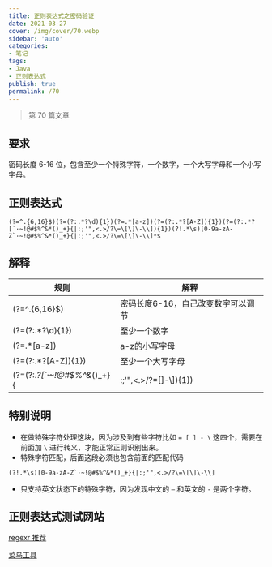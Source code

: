 ```yaml
---
title: 正则表达式之密码验证
date: 2021-03-27
cover: /img/cover/70.webp
sidebar: 'auto'
categories:
- 笔记
tags:
- Java
- 正则表达式
publish: true
permalink: /70
---
```


> 第 70 篇文章
<!-- more -->

## 要求
密码长度 6-16 位，包含至少一个特殊字符，一个数字，一个大写字母和一个小写字母。

## 正则表达式
```regex
(?=^.{6,16}$)(?=(?:.*?\d){1})(?=.*[a-z])(?=(?:.*?[A-Z]){1})(?=(?:.*?[`·~!@#$%^&*()_+}{|:;'",<.>/?\=\[\]\-\\]){1})(?!.*\s)[0-9a-zA-Z`·~!@#$%^&*()_+}{|:;'",<.>/?\=\[\]\-\\]*$
```

## 解释
规则| 解释
--|--
(?=^.{6,16}$)|密码长度6-16，自己改变数字可以调节
(?=(?:.*?\d){1})|至少一个数字
(?=.*[a-z])|a-z的小写字母
(?=(?:.*?[A-Z]){1})|至少一个大写字母
(?=(?:.*?[`·~!@#$%^&*()_+}{|:;'",<.>/?\=\[\]\-\\]){1})|至少一个特殊字符

## 特别说明
- 在做特殊字符处理这块，因为涉及到有些字符比如 `= [ ] - \` 这四个，需要在前面加 `\` 进行转义，才能正常正则识别出来。
- 特殊字符匹配，后面这段必须也包含前面的匹配代码
```regex
(?!.*\s)[0-9a-zA-Z`·~!@#$%^&*()_+}{|:;'",<.>/?\=\[\]\-\\]
```
- 只支持英文状态下的特殊字符，因为发现中文的 `—` 和英文的 `-` 是两个字符。

## 正则表达式测试网站
[regexr 推荐](https://regexr.com/)

[菜鸟工具](https://c.runoob.com/front-end/854)
